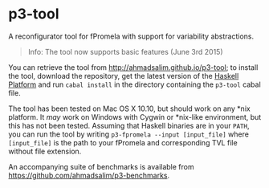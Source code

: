 p3-tool
===========

A reconfigurator tool for fPromela with support for variability abstractions.

> Info: The tool now supports basic features (June 3rd 2015)

You can retrieve the tool from <http://ahmadsalim.github.io/p3-tool>; to install the tool, download the repository, get the latest version of the [Haskell Platform](https://www.haskell.org/platform/) and run `cabal install` in the directory containing the `p3-tool` cabal file.

The tool has been tested on Mac OS X 10.10, but should work on any *nix platform.
It _may_ work on Windows with Cygwin or *nix-like environment, but this has not been tested.
Assuming that Haskell binaries are in your `PATH`, you can run the tool by writing `p3-fpromela --input [input_file]` where `[input_file]` is the path to your fPromela and corresponding TVL file without file extension.


An accompanying suite of benchmarks is available from <https://github.com/ahmadsalim/p3-benchmarks>.
